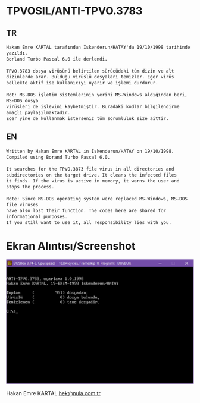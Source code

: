 
# TPVOSIL/ANTI-TPVO.3783

## TR
    Hakan Emre KARTAL tarafından İskenderun/HATAY'da 19/10/1998 tarihinde yazıldı.
    Borland Turbo Pascal 6.0 ile derlendi.

    TPVO.3783 dosya virüsünü belirtilen sürücüdeki tüm dizin ve alt
    dizinlerde arar. Bulduğu virüslü dosyaları temizler. Eğer virüs
    bellekte aktif ise kullanıcıyı uyarır ve işlemi durdurur.

    Not: MS-DOS işletim sistemlerinin yerini MS-Windows aldığından beri, MS-DOS dosya 
    virüsleri de işlevini kaybetmiştir. Buradaki kodlar bilgilendirme amaçlı paylaşılmaktadır.
    Eğer yine de kullanmak isterseniz tüm sorumluluk size aittir.

## EN
    Written by Hakan Emre KARTAL in Iskenderun/HATAY on 19/10/1998.
    Compiled using Borand Turbo Pascal 6.0.

    It searches for the TPVO.3873 file virus in all directories and
    subdirectories on the target drive. It cleans the infected files
    it finds. If the virus is active in memory, it warns the user and
    stops the process.

    Note: Since MS-DOS operating system were replaced MS-Windows, MS-DOS file viruses
    have also lost their function. The codes here are shared for informational purposes.
    If you still want to use it, all responsibility lies with you.

# Ekran Alıntısı/Screenshot
![ANTI-TPVO.3783](https://github.com/AIntelligent/MSDOS/blob/809d331d8690f909dddb77e396cb44ef6819d91d/ANTI-TPVO.3783/TPVO_1.PNG)

Hakan Emre KARTAL
hek@nula.com.tr
